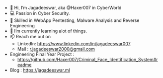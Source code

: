 - 👋 Hi, I’m Jagadeeswar, aka @Haxer007 in CyberWorld
- 💻 Passion in Cyber Security.
- 👀 Skilled in WebApp Pentesting, Malware Analysis and Reverse Engineering
- 🌱 I’m currently learning alot of things.
- 📫 Reach me out on 
     - LinkedIn: https://www.linkedin.com/in/jagadeeswar007
     - Mail    : r.jagadeeswar2000@gmail.com
- Engineering Final Year Project :
     -  https://github.com/Haxer007/Criminal_Face_Identification_System#readme
- Blog : https://jagadeeswar.ml 
<!---
Haxer007/Haxer007 is a ✨ special ✨ repository because its `README.md` (this file) appears on your GitHub profile.
You can click the Preview link to take a look at your changes.
--->
